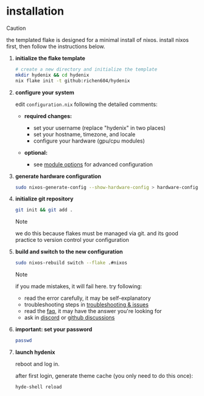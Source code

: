 # installation

> [!CAUTION]
> the templated flake is designed for a minimal install of nixos. install nixos first, then follow the instructions below.

1. **initialize the flake template**

   ```bash
   # create a new directory and initialize the template
   mkdir hydenix && cd hydenix
   nix flake init -t github:richen604/hydenix
   ```

2. **configure your system**

   edit `configuration.nix` following the detailed comments:

   - **required changes:**
     - set your username (replace "hydenix" in two places)
     - set your hostname, timezone, and locale
     - configure your hardware (gpu/cpu modules)

   - **optional:**
     - see [module options](./options.md) for advanced configuration

3. **generate hardware configuration**

   ```bash
   sudo nixos-generate-config --show-hardware-config > hardware-configuration.nix
   ```

4. **initialize git repository**

   ```bash
   git init && git add .
   ```

   > [!NOTE]
   > we do this because flakes must be managed via git. and its good practice to version control your configuration

5. **build and switch to the new configuration**

   ```bash
   sudo nixos-rebuild switch --flake .#nixos
   ```

   > [!NOTE]
   > if you made mistakes, it will fail here. try following:
   > - read the error carefully, it may be self-explanatory
   > - troubleshooting steps in [troubleshooting & issues](./troubleshooting.md)
   > - read the [faq](./faq.md), it may have the answer you're looking for
   > - ask in [discord](https://discord.gg/AYbJ9MJez7) or [github discussions](https://github.com/richen604/hydenix/discussions)

6. **important: set your password**

   ```bash
   passwd
   ```

7. **launch hydenix**

   reboot and log in.

   after first login, generate theme cache (you only need to do this once):

   ```bash
   hyde-shell reload
   ```
